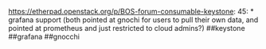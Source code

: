 https://etherpad.openstack.org/p/BOS-forum-consumable-keystone: 45: 	* grafana support  (both pointed at gnochi for users to pull their own data, and pointed at prometheus and just restricted to cloud admins?) ##keystone ##grafana ##gnocchi

